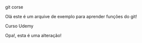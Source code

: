 git corse

Olá este é um arquive de exemplo para aprender funções do git!

Curso Udemy

Opa!, esta é uma alteração!